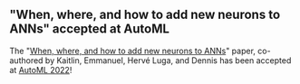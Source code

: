 ## "When, where, and how to add new neurons to ANNs" accepted at AutoML

The "[When, where, and how to add new neurons to ANNs](https://arxiv.org/abs/2202.08539)" paper, co-authored by Kaitlin, Emmanuel, Hervé Luga, and Dennis has been accepted at [AutoML 2022](https://automl.cc)!
